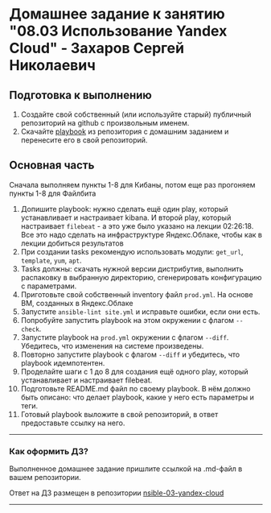 # Домашнее задание к занятию "08.03 Использование Yandex Cloud" - Захаров Сергей Николаевич

## Подготовка к выполнению
1. Создайте свой собственный (или используйте старый) публичный репозиторий на github с произвольным именем.
2. Скачайте [playbook](./playbook/) из репозитория с домашним заданием и перенесите его в свой репозиторий.

## Основная часть
Сначала выполняем пункты 1-8 для Кибаны, потом еще раз прогоняем пункты 1-8 для Файлбита

1. Допишите playbook: нужно сделать ещё один play, который устанавливает и настраивает kibana. И второй play, который настраивает `filebeat` - а это уже было указано на лекции 02:26:18. Все это надо сделать на инфраструктуре Яндекс.Облаке, чтобы как в лекции добиться результатов
2. При создании tasks рекомендую использовать модули: `get_url`, `template`, `yum`, `apt`.
3. Tasks должны: скачать нужной версии дистрибутив, выполнить распаковку в выбранную директорию, сгенерировать конфигурацию с параметрами.
4. Приготовьте свой собственный inventory файл `prod.yml`. На основе ВМ, созданных в Яндекс.Облаке
5. Запустите `ansible-lint site.yml` и исправьте ошибки, если они есть.
6. Попробуйте запустить playbook на этом окружении с флагом `--check`.
7. Запустите playbook на `prod.yml` окружении с флагом `--diff`. Убедитесь, что изменения на системе произведены.
8. Повторно запустите playbook с флагом `--diff` и убедитесь, что playbook идемпотентен.
9. Проделайте шаги с 1 до 8 для создания ещё одного play, который устанавливает и настраивает filebeat.
10. Подготовьте README.md файл по своему playbook. В нём должно быть описано: что делает playbook, какие у него есть параметры и теги.
11. Готовый playbook выложите в свой репозиторий, в ответ предоставьте ссылку на него.

---

### Как оформить ДЗ?

Выполненное домашнее задание пришлите ссылкой на .md-файл в вашем репозитории.

Ответ на ДЗ размещен в репозитории [nsible-03-yandex-cloud](https://github.com/zakharovnpa/ansible-03-yandex-cloud/blob/main/README.md)

---

